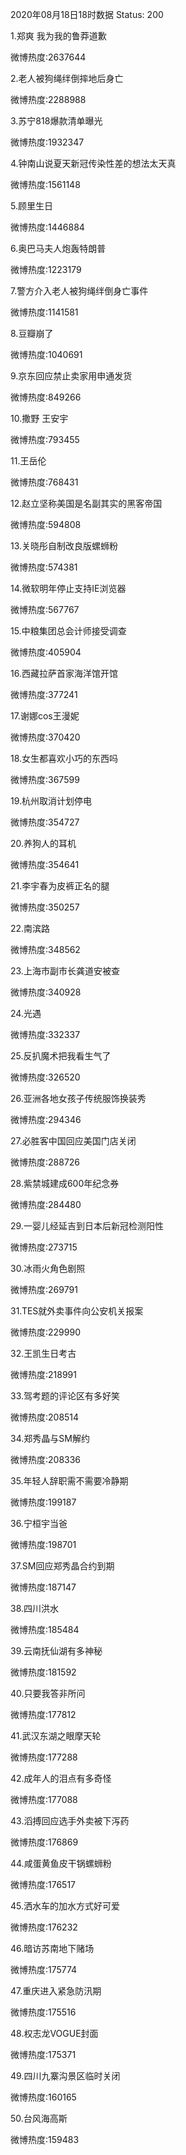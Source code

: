 2020年08月18日18时数据
Status: 200

1.郑爽 我为我的鲁莽道歉

微博热度:2637644

2.老人被狗绳绊倒摔地后身亡

微博热度:2288988

3.苏宁818爆款清单曝光

微博热度:1932347

4.钟南山说夏天新冠传染性差的想法太天真

微博热度:1561148

5.顾里生日

微博热度:1446884

6.奥巴马夫人炮轰特朗普

微博热度:1223179

7.警方介入老人被狗绳绊倒身亡事件

微博热度:1141581

8.豆瓣崩了

微博热度:1040691

9.京东回应禁止卖家用申通发货

微博热度:849266

10.撒野 王安宇

微博热度:793455

11.王岳伦

微博热度:768431

12.赵立坚称美国是名副其实的黑客帝国

微博热度:594808

13.关晓彤自制改良版螺蛳粉

微博热度:574381

14.微软明年停止支持IE浏览器

微博热度:567767

15.中粮集团总会计师接受调查

微博热度:405904

16.西藏拉萨首家海洋馆开馆

微博热度:377241

17.谢娜cos王漫妮

微博热度:370420

18.女生都喜欢小巧的东西吗

微博热度:367599

19.杭州取消计划停电

微博热度:354727

20.养狗人的耳机

微博热度:354641

21.李宇春为皮裤正名的腿

微博热度:350257

22.南滨路

微博热度:348562

23.上海市副市长龚道安被查

微博热度:340928

24.光遇

微博热度:332337

25.反扒魔术把我看生气了

微博热度:326520

26.亚洲各地女孩子传统服饰换装秀

微博热度:294346

27.必胜客中国回应美国门店关闭

微博热度:288726

28.紫禁城建成600年纪念券

微博热度:284480

29.一婴儿经延吉到日本后新冠检测阳性

微博热度:273715

30.冰雨火角色剧照

微博热度:269791

31.TES就外卖事件向公安机关报案

微博热度:229990

32.王凯生日考古

微博热度:218991

33.驾考题的评论区有多好笑

微博热度:208514

34.郑秀晶与SM解约

微博热度:208336

35.年轻人辞职需不需要冷静期

微博热度:199187

36.宁桓宇当爸

微博热度:198701

37.SM回应郑秀晶合约到期

微博热度:187147

38.四川洪水

微博热度:185484

39.云南抚仙湖有多神秘

微博热度:181592

40.只要我答非所问

微博热度:177812

41.武汉东湖之眼摩天轮

微博热度:177288

42.成年人的泪点有多奇怪

微博热度:177088

43.滔搏回应选手外卖被下泻药

微博热度:176869

44.咸蛋黄鱼皮干锅螺蛳粉

微博热度:176517

45.洒水车的加水方式好可爱

微博热度:176232

46.暗访苏南地下赌场

微博热度:175774

47.重庆进入紧急防汛期

微博热度:175516

48.权志龙VOGUE封面

微博热度:175371

49.四川九寨沟景区临时关闭

微博热度:160165

50.台风海高斯

微博热度:159483

